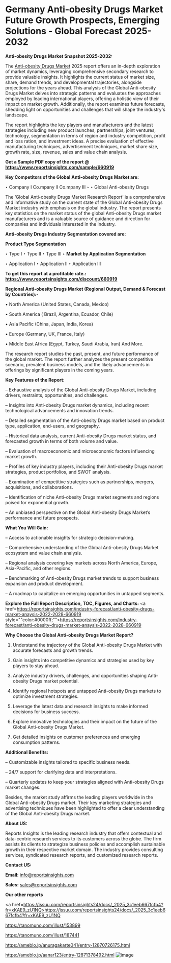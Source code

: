 # Germany Anti-obesity Drugs Market Future Growth Prospects, Emerging Solutions - Global Forecast 2025-2032

<strong>Anti-obesity Drugs Market Snapshot 2025-2032:</strong>

The <a href=https://www.reportsinsights.com/sample/660919>Anti-obesity Drugs Market</a> 2025 report offers an in-depth exploration of market dynamics, leveraging comprehensive secondary research to provide valuable insights. It highlights the current status of market size, share, demand trends, and developmental trajectories, alongside projections for the years ahead. This analysis of the Global Anti-obesity Drugs Market delves into strategic patterns and evaluates the approaches employed by leading international players, offering a holistic view of their impact on market growth. Additionally, the report examines future forecasts, shedding light on opportunities and challenges that will shape the industry's landscape.

The report highlights the key players and manufacturers and the latest strategies including new product launches, partnerships, joint ventures, technology, segmentation in terms of region and industry competition, profit and loss ration, and investment ideas. A precise evaluation of effective manufacturing techniques, advertisement techniques, market share size, growth rate, size, revenue, sales and value chain analysis.

<strong>Get a Sample PDF copy of the report @ <a href=https://www.reportsinsights.com/sample/660919 style=color:#0000ff;>https://www.reportsinsights.com/sample/660919</a></strong>

<strong>Key Competitors of the Global Anti-obesity Drugs Market are:</strong>

‣ Company I Co.mpany II Co.mpany III
‣ 
‣ Global Anti-obesity Drugs

The ‘Global Anti-obesity Drugs Market Research Report’ is a comprehensive and informative study on the current state of the Global Anti-obesity Drugs Market industry with emphasis on the global industry. The report presents key statistics on the market status of the global Anti-obesity Drugs market manufacturers and is a valuable source of guidance and direction for companies and individuals interested in the industry.

<strong>Anti-obesity Drugs Industry Segmentation covered are:</strong>

<strong>Product Type Segmentation</strong>

‣ Type I
‣ Type II
‣ Type III
‣ 
<strong>Market by Application Segmentation</strong>

‣ Application I
‣ Application II 
‣ Application III

<strong>To get this report at a profitable rate.: <a href=https://www.reportsinsights.com/discount/660919 style=color:#0000ff;>https://www.reportsinsights.com/discount/660919</a></strong>

<strong>Regional Anti-obesity Drugs Market (Regional Output, Demand &amp; Forecast by Countries):-</strong>

• North America (United States, Canada, Mexico)

• South America ( Brazil, Argentina, Ecuador, Chile)

• Asia Pacific (China, Japan, India, Korea)

• Europe (Germany, UK, France, Italy)

• Middle East Africa (Egypt, Turkey, Saudi Arabia, Iran) And More.

The research report studies the past, present, and future performance of the global market. The report further analyzes the present competitive scenario, prevalent business models, and the likely advancements in offerings by significant players in the coming years.

<strong>Key Features of the Report:</strong>

– Exhaustive analysis of the Global Anti-obesity Drugs Market, including drivers, restraints, opportunities, and challenges.

– Insights into Anti-obesity Drugs market dynamics, including recent technological advancements and innovation trends.

– Detailed segmentation of the Anti-obesity Drugs market based on product type, application, end-users, and geography.

– Historical data analysis, current Anti-obesity Drugs market status, and forecasted growth in terms of both volume and value.

– Evaluation of macroeconomic and microeconomic factors influencing market growth.

– Profiles of key industry players, including their Anti-obesity Drugs market strategies, product portfolios, and SWOT analysis.

– Examination of competitive strategies such as partnerships, mergers, acquisitions, and collaborations.

– Identification of niche Anti-obesity Drugs market segments and regions poised for exponential growth.

– An unbiased perspective on the Global Anti-obesity Drugs Market’s performance and future prospects.

<strong>What You Will Gain:</strong>

– Access to actionable insights for strategic decision-making.

– Comprehensive understanding of the Global Anti-obesity Drugs Market ecosystem and value chain analysis.

– Regional analysis covering key markets across North America, Europe, Asia-Pacific, and other regions.

– Benchmarking of Anti-obesity Drugs market trends to support business expansion and product development.

– A roadmap to capitalize on emerging opportunities in untapped segments.

<strong>Explore the Full Report Description, TOC, Figures, and Charts:</strong>
<a href=https://reportsinsights.com/industry-forecast/anti-obesity-drugs-market-anaysis-2022-2028-660919 style=""color:#0000ff;"">https://reportsinsights.com/industry-forecast/anti-obesity-drugs-market-anaysis-2022-2028-660919</a>

<strong>Why Choose the Global Anti-obesity Drugs Market Report?</strong>

1. Understand the trajectory of the Global Anti-obesity Drugs Market with accurate forecasts and growth trends.

2. Gain insights into competitive dynamics and strategies used by key players to stay ahead.

3. Analyze industry drivers, challenges, and opportunities shaping Anti-obesity Drugs market potential.

4. Identify regional hotspots and untapped Anti-obesity Drugs markets to optimize investment strategies.

5. Leverage the latest data and research insights to make informed decisions for business success.

6. Explore innovative technologies and their impact on the future of the Global Anti-obesity Drugs Market.

7. Get detailed insights on customer preferences and emerging consumption patterns.

<strong>Additional Benefits:</strong>

– Customizable insights tailored to specific business needs.

– 24/7 support for clarifying data and interpretations.

– Quarterly updates to keep your strategies aligned with Anti-obesity Drugs market changes.

Besides, the market study affirms the leading players worldwide in the Global Anti-obesity Drugs market. Their key marketing strategies and advertising techniques have been highlighted to offer a clear understanding of the Global Anti-obesity Drugs market.

<strong><strong>About US</strong>:</strong>

Reports Insights is the leading research industry that offers contextual and data-centric research services to its customers across the globe. The firm assists its clients to strategize business policies and accomplish sustainable growth in their respective market domain. The industry provides consulting services, syndicated research reports, and customized research reports.

<strong>Contact US:</strong>

<p class=><b>Email:</b> <a href=mailto:info@reportsinsights.com>info@reportsinsights.com</a></p>
<p class=><b>Sales:</b> <a href=mailto:sales@reportsinsights.com>sales@reportsinsights.com</a></p>

<strong>Our other reports</strong>

<a href=https://issuu.com/reportsinsights24/docs/_2025_3c1eeb667fcfb4?fr=xKAE9_zU1NQ>https://issuu.com/reportsinsights24/docs/_2025_3c1eeb667fcfb4?fr=xKAE9_zU1NQ</a>

<a href=https://tanomuno.com/illust/153899>https://tanomuno.com/illust/153899</a>

<a href=https://tanomuno.com/illust/187441>https://tanomuno.com/illust/187441</a>

<a href=https://ameblo.jp/anuragakarte041/entry-12870726175.html>https://ameblo.jp/anuragakarte041/entry-12870726175.html</a>

<a href=https://ameblo.jp/aanar123/entry-12871378492.html>https://ameblo.jp/aanar123/entry-12871378492.html</a>
![image](https://github.com/user-attachments/assets/e088cc08-54d7-4f8e-9254-186dded95ac0)
